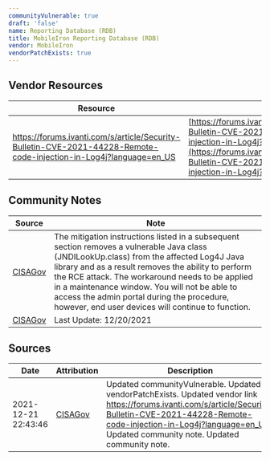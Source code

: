 ```yaml
---
communityVulnerable: true
draft: 'false'
name: Reporting Database (RDB)
title: MobileIron Reporting Database (RDB)
vendor: MobileIron
vendorPatchExists: true
---
```


## Vendor Resources
| Resource | Link |
| --- | --- |
| https://forums.ivanti.com/s/article/Security-Bulletin-CVE-2021-44228-Remote-code-injection-in-Log4j?language=en_US | [https://forums.ivanti.com/s/article/Security-Bulletin-CVE-2021-44228-Remote-code-injection-in-Log4j?language=en_US](https://forums.ivanti.com/s/article/Security-Bulletin-CVE-2021-44228-Remote-code-injection-in-Log4j?language=en_US) |


## Community Notes
| Source | Note |
| --- | --- |
| [CISAGov](https://raw.githubusercontent.com/cisagov/log4j-affected-db/develop/README.md) | The mitigation instructions listed in a subsequent section removes a vulnerable Java class (JNDILookUp.class) from the affected Log4J Java library and as a result removes the ability to perform the RCE attack.  The workaround needs to be applied in a maintenance window. You will not be able to access the admin portal during the procedure, however, end user devices will continue to function. |
| [CISAGov](https://raw.githubusercontent.com/cisagov/log4j-affected-db/develop/README.md) | Last Update: 12/20/2021 |

## Sources
| Date | Attribution | Description |
| --- | --- | --- |
| 2021-12-21 22:43:46 | [CISAGov](https://raw.githubusercontent.com/cisagov/log4j-affected-db/develop/README.md) | Updated communityVulnerable. Updated vendorPatchExists. Updated vendor link https://forums.ivanti.com/s/article/Security-Bulletin-CVE-2021-44228-Remote-code-injection-in-Log4j?language=en_US. Updated community note. Updated community note.  |

